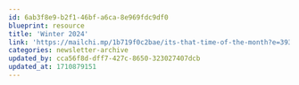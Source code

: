 ```yaml
---
id: 6ab3f8e9-b2f1-46bf-a6ca-8e969fdc9df0
blueprint: resource
title: 'Winter 2024'
link: 'https://mailchi.mp/1b719f0c2bae/its-that-time-of-the-month?e=39333df8d3'
categories: newsletter-archive
updated_by: cca56f8d-dff7-427c-8650-323027407dcb
updated_at: 1710879151
---
```


